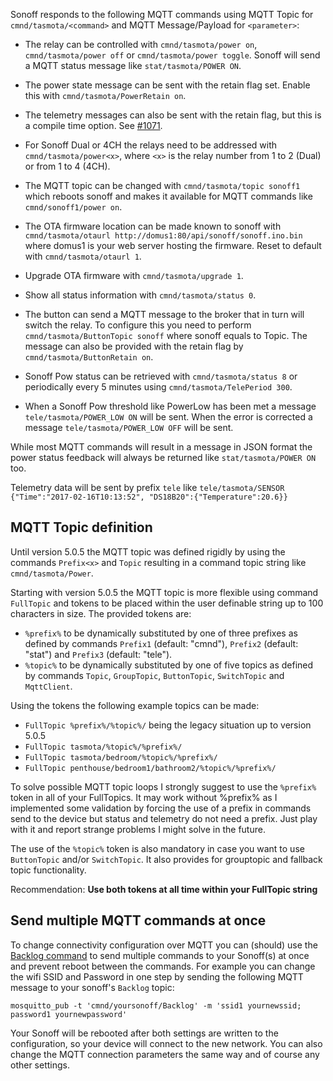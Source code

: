 Sonoff responds to the following MQTT commands using MQTT Topic for ```cmnd/tasmota/<command>``` and MQTT Message/Payload for ```<parameter>```:

- The relay can be controlled with ```cmnd/tasmota/power on```, ```cmnd/tasmota/power off``` or ```cmnd/tasmota/power toggle```. Sonoff will send a MQTT status message like ```stat/tasmota/POWER ON```.

- The power state message can be sent with the retain flag set. Enable this with ```cmnd/tasmota/PowerRetain on```.

- The telemetry messages can also be sent with the retain flag, but this is a compile time option. See [#1071](https://github.com/arendst/Tasmota/issues/1071).

- For Sonoff Dual or 4CH the relays need to be addressed with `cmnd/tasmota/power<x>`, where `<x>` is the relay number from 1 to 2 (Dual) or from 1 to 4 (4CH).

- The MQTT topic can be changed with ```cmnd/tasmota/topic sonoff1``` which reboots sonoff and makes it available for MQTT commands like ```cmnd/sonoff1/power on```.

- The OTA firmware location can be made known to sonoff with ```cmnd/tasmota/otaurl http://domus1:80/api/sonoff/sonoff.ino.bin``` where domus1 is your web server hosting the firmware. Reset to default with ```cmnd/tasmota/otaurl 1```.

- Upgrade OTA firmware with ```cmnd/tasmota/upgrade 1```.

- Show all status information with ```cmnd/tasmota/status 0```.

- The button can send a MQTT message to the broker that in turn will switch the relay. To configure this you need to perform ```cmnd/tasmota/ButtonTopic sonoff``` where sonoff equals to Topic. The message can also be provided with the retain flag by ```cmnd/tasmota/ButtonRetain on```.

- Sonoff Pow status can be retrieved with ```cmnd/tasmota/status 8``` or periodically every 5 minutes using ```cmnd/tasmota/TelePeriod 300```.

- When a Sonoff Pow threshold like PowerLow has been met a message ```tele/tasmota/POWER_LOW ON``` will be sent. When the error is corrected a message ```tele/tasmota/POWER_LOW OFF``` will be sent.

While most MQTT commands will result in a message in JSON format the power status feedback will always be returned like ```stat/tasmota/POWER ON``` too.

Telemetry data will be sent by prefix ```tele``` like ```tele/tasmota/SENSOR {"Time":"2017-02-16T10:13:52", "DS18B20":{"Temperature":20.6}}```

## MQTT Topic definition
Until version 5.0.5 the MQTT topic was defined rigidly by using the commands ``Prefix<x>`` and ``Topic`` resulting in a command topic string like ``cmnd/tasmota/Power``.

Starting with version 5.0.5 the MQTT topic is more flexible using command ``FullTopic`` and tokens to be placed within the user definable string up to 100 characters in size. The provided tokens are:
- ``%prefix%`` to be dynamically substituted by one of three prefixes as defined by commands ``Prefix1`` (default: "cmnd"), ``Prefix2`` (default: "stat") and ``Prefix3`` (default: "tele").
- ``%topic%`` to be dynamically substituted by one of five topics as defined by commands ``Topic``, ``GroupTopic``, ``ButtonTopic``, ``SwitchTopic`` and ``MqttClient``. 

Using the tokens the following example topics can be made:
- ``FullTopic %prefix%/%topic%/`` being the legacy situation up to version 5.0.5
- ``FullTopic tasmota/%topic%/%prefix%/``
- ``FullTopic tasmota/bedroom/%topic%/%prefix%/``
- ``FullTopic penthouse/bedroom1/bathroom2/%topic%/%prefix%/``

To solve possible MQTT topic loops I strongly suggest to use the ``%prefix%`` token in all of your FullTopics. It may work without %prefix% as I implemented some validation by forcing the use of a prefix in commands send to the device but status and telemetry do not need a prefix. Just play with it and report strange problems I might solve in the future.

The use of the ``%topic%`` token is also mandatory in case you want to use ``ButtonTopic`` and/or ``SwitchTopic``. It also provides for grouptopic and fallback topic functionality.

Recommendation: **Use both tokens at all time within your FullTopic string**

## Send multiple MQTT commands at once

To change connectivity configuration over MQTT you can (should) use the [Backlog command](https://github.com/arendst/Tasmota/wiki/Commands#using-backlog) to send multiple commands to your Sonoff(s) at once and prevent reboot between the commands. For example you can change the wifi SSID and Password in one step by sending the following MQTT message to your sonoff's `Backlog` topic:

```mosquitto_pub -t 'cmnd/yoursonoff/Backlog' -m 'ssid1 yournewssid; password1 yournewpassword'```

Your Sonoff will be rebooted after both settings are written to the configuration, so your device will connect to the new network. You can also change the MQTT connection parameters the same way and of course any other settings.
